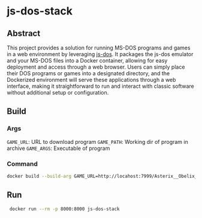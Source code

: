 # js-dos-stack

## Abstract

This project provides a solution for running MS-DOS programs and games in a web environment by leveraging [js-dos](https://js-dos.com/overview.html). It packages the js-dos emulator and your MS-DOS files into a Docker container, allowing for easy deployment and access through a web browser. Users can simply place their DOS programs or games into a designated directory, and the Dockerized environment will serve these applications through a web interface, making it straightforward to run and interact with classic software without additional setup or configuration.


## Build

### Args

`GAME_URL`: URL to download program
`GAME_PATH`: Working dir of program in archive
`GAME_ARGS`: Executable of program

### Command

```sh
docker build --build-arg GAME_URL=http://locahost:7999/Asterix__Obelix_1996.zip --build-arg GAME_PATH=AsterixO/OBELIX --build-arg GAME_ARGS=OBELIX.EXE -t js-dos-stack .
```

## Run

```sh
 docker run --rm -p 8000:8000 js-dos-stack
```
